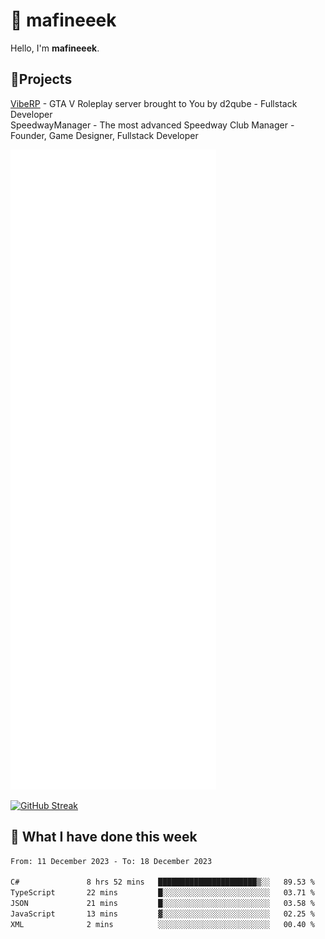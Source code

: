 # 👋 mafineeek
Hello, I'm **mafineeek**.

## 📝Projects

[VibeRP](https://v-rp.pl) - GTA V Roleplay server brought to You by d2qube - Fullstack Developer<br/>
SpeedwayManager - The most advanced Speedway Club Manager - Founder, Game Designer, Fullstack Developer


![](./github-metrics.svg)

[![GitHub Streak](https://streak-stats.demolab.com/?user=mafineeek)](https://git.io/streak-stats)

## 📰 What I have done this week
<!--START_SECTION:waka-->

```txt
From: 11 December 2023 - To: 18 December 2023

C#               8 hrs 52 mins   ██████████████████████▒░░   89.53 %
TypeScript       22 mins         █░░░░░░░░░░░░░░░░░░░░░░░░   03.71 %
JSON             21 mins         █░░░░░░░░░░░░░░░░░░░░░░░░   03.58 %
JavaScript       13 mins         ▓░░░░░░░░░░░░░░░░░░░░░░░░   02.25 %
XML              2 mins          ░░░░░░░░░░░░░░░░░░░░░░░░░   00.40 %
```

<!--END_SECTION:waka-->
